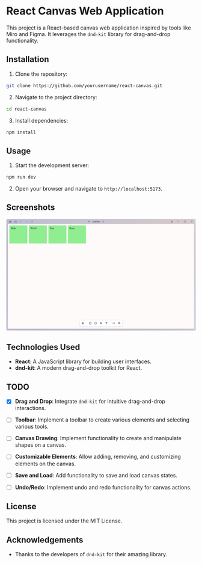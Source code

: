 # React Canvas Web Application

This project is a React-based canvas web application inspired by tools like Miro and Figma. It leverages the `dnd-kit` library for drag-and-drop functionality.

## Installation

1. Clone the repository:
  ```sh
  git clone https://github.com/yourusername/react-canvas.git
  ```
2. Navigate to the project directory:
  ```sh
  cd react-canvas
  ```
3. Install dependencies:
  ```sh
  npm install
  ```

## Usage

1. Start the development server:
  ```sh
  npm run dev
  ```
2. Open your browser and navigate to `http://localhost:5173`.

## Screenshots
![alt text](Screenshots/image.png)

## Technologies Used

- **React**: A JavaScript library for building user interfaces.
- **dnd-kit**: A modern drag-and-drop toolkit for React.

## TODO

- [x] **Drag and Drop**: Integrate `dnd-kit` for intuitive drag-and-drop interactions.
- [ ] **Toolbar**: Implement a toolbar to create various elements and selecting various tools.
- [ ] **Canvas Drawing**: Implement functionality to create and manipulate shapes on a canvas.
- [ ] **Customizable Elements**: Allow adding, removing, and customizing elements on the canvas.
- [ ] **Save and Load**: Add functionality to save and load canvas states.
- [ ] **Undo/Redo**: Implement undo and redo functionality for canvas actions.


## License

This project is licensed under the MIT License.

## Acknowledgements

- Thanks to the developers of `dnd-kit` for their amazing library.
